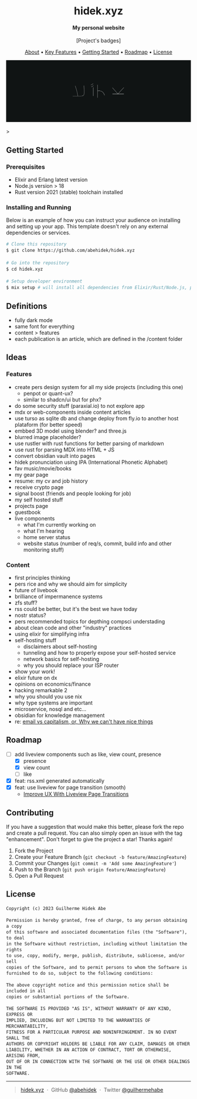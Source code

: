 <h1 align="center">
  <!-- 
  <br>
  <img src="https://raw.githubusercontent.com/abehidek/abehidek/main/assets/banner%20-%20x.png">
  -->
  <br>
  hidek.xyz
  <br>
</h1>

<h4 align="center">My personal website</h4>

<p align="center">
  [Project's badges]
</p>

<p align="center">
  <a href="#about">About</a> •
  <a href="#key-features">Key Features</a> •
  <a href="#getting-started">Getting Started</a> •
  <a href="#roadmap">Roadmap</a> •
  <a href="#license">License</a>
</p>

![Project's screenshot(s)](https://raw.githubusercontent.com/abehidek/abehidek/main/assets/banner%20-%20x.png)

<!-- 
## About

Simple overview of use/purpose.
-->

<!-- 
## Key Features

- Feature 1
- Feature 2
  - Feature 2.1
  - Feature 2.2
- Feature 3
-->>
## Getting Started

### Prerequisites

- Elixir and Erlang latest version
- Node.js version > 18
- Rust version 2021 (stable) toolchain installed

### Installing and Running

Below is an example of how you can instruct your audience on installing and setting up your app. This template doesn't rely on any external dependencies or services.

```bash
# Clone this repository
$ git clone https://github.com/abehidek/hidek.xyz

# Go into the repository
$ cd hidek.xyz

# Setup developer environment
$ mix setup # will install all dependencies from Elixir/Rust/Node.js, prepare SQLite3 database, build assets, run migrations and seed database.
```

## Definitions

- fully dark mode
- same font for everything
- content > features
- each publication is an article, which are defined in the /content folder

## Ideas

### Features

- create pers design system for all my side projects (including this one)
  - penpot or quant-ux?
  - similar to shadcn/ui but for phx?
- do some security stuff (paraxial.io) to not explore app
- mdx or web-components inside content articles
- use turso as sqlite db and change deploy from fly.io to another host plataform (for better speed)
- embbed 3D model using blender? and three.js
- blurred image placeholder?
- use rustler with rust functions for better parsing of markdown
- use rust for parsing MDX into HTML + JS
- convert obsidian vault into pages
- hidek pronunciation using IPA (International Phonetic Alphabet)
- fav music/movie/books
- my gear page
- resume: my cv and job history
- receive crypto page
- signal boost (friends and people looking for job)
- my self hosted stuff
- projects page
- guestbook
- live components
  - what I'm currently working on
  - what I'm hearing
  - home server status
  - website status (number of req/s, commit, build info and other monitoring stuff)

### Content

- first principles thinking
- pers rice and why we should aim for simplicity
- future of livebook
- brilliance of impermanence systems
- zfs stuff?
- rss could be better, but it's the best we have today
- nostr status?
- pers recommended topics for depthing compsci understading
- about clean code and other "industry" practices
- using elixir for simplifying infra
- self-hosting stuff
  - disclaimers about self-hosting
  - tunneling and how to properly expose your self-hosted service
  - network basics for self-hosting
  - why you should replace your ISP router
- show your work!
- elixir future on dx
- opinions on economics/finance
- hacking remarkable 2
- why you should you use nix
- why type systems are important
- microservice, nosql and etc...
- obsidian for knowledge management
- re: [email vs capitalism, or, Why we can't have nice things](https://www.youtube.com/watch?v=mrGfahzt-4Q&t=11s)

## Roadmap

- [ ] add liveview components such as like, view count, presence
  - [x] presence
  - [x] view count
  - [ ] like
- [x] feat: rss.xml generated automatically
- [x] feat: use liveview for page transition (smooth)
  - [Improve UX With Liveview Page Transitions](https://alembic.com.au/blog/improve-ux-with-liveview-page-transitions)

## Contributing

If you have a suggestion that would make this better, please fork the repo and create a pull request. You can also simply open an issue with the tag "enhancement".
Don't forget to give the project a star! Thanks again!

1. Fork the Project
2. Create your Feature Branch (`git checkout -b feature/AmazingFeature`)
3. Commit your Changes (`git commit -m 'Add some AmazingFeature'`)
4. Push to the Branch (`git push origin feature/AmazingFeature`)
5. Open a Pull Request

## License

```
Copyright (c) 2023 Guilherme Hidek Abe

Permission is hereby granted, free of charge, to any person obtaining a copy
of this software and associated documentation files (the "Software"), to deal
in the Software without restriction, including without limitation the rights
to use, copy, modify, merge, publish, distribute, sublicense, and/or sell
copies of the Software, and to permit persons to whom the Software is
furnished to do so, subject to the following conditions:

The above copyright notice and this permission notice shall be included in all
copies or substantial portions of the Software.

THE SOFTWARE IS PROVIDED "AS IS", WITHOUT WARRANTY OF ANY KIND, EXPRESS OR
IMPLIED, INCLUDING BUT NOT LIMITED TO THE WARRANTIES OF MERCHANTABILITY,
FITNESS FOR A PARTICULAR PURPOSE AND NONINFRINGEMENT. IN NO EVENT SHALL THE
AUTHORS OR COPYRIGHT HOLDERS BE LIABLE FOR ANY CLAIM, DAMAGES OR OTHER
LIABILITY, WHETHER IN AN ACTION OF CONTRACT, TORT OR OTHERWISE, ARISING FROM,
OUT OF OR IN CONNECTION WITH THE SOFTWARE OR THE USE OR OTHER DEALINGS IN THE
SOFTWARE.
```

---

> [hidek.xyz](https://hidek.xyz) &nbsp;&middot;&nbsp;
> GitHub [@abehidek](https://github.com/abehidek) &nbsp;&middot;&nbsp;
> Twitter [@guilhermehabe](https://twitter.com/guilhermehabe)
